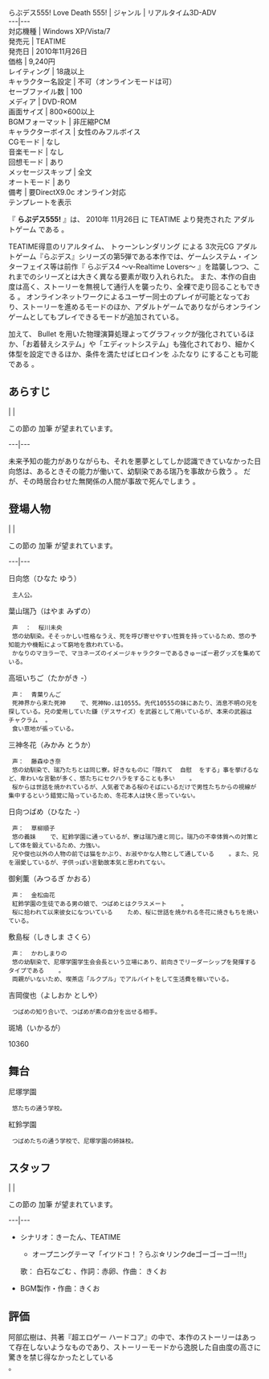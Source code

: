 らぶデス555!  Love Death 555!  |  ジャンル  |  リアルタイム3D-ADV     
---|---  
対応機種  |  Windows XP/Vista/7   
発売元  |  TEATIME   
発売日  |  2010年11月26日     
価格  |  9,240円   
レイティング  |  18歳以上     
キャラクター名設定  |  不可（オンラインモードは可）   
セーブファイル数  |  100   
メディア  |  DVD-ROM   
画面サイズ  |  800×600以上   
BGMフォーマット  |  非圧縮PCM   
キャラクターボイス  |  女性のみフルボイス   
CGモード  |  なし   
音楽モード  |  なし   
回想モード  |  あり   
メッセージスキップ  |  全文   
オートモード  |  あり   
備考  |  要DirectX9.0c  オンライン対応   
テンプレートを表示  
  
『 **らぶデス555!** 』は、  2010年  11月26日  に  TEATIME  より発売された  アダルトゲーム  である    。

TEATIME得意のリアルタイム、  トゥーンレンダリング  による  3次元CG
アダルトゲーム『らぶデス』シリーズの第5弾である本作では、ゲームシステム・インターフェイス等は前作『  らぶデス4 〜ν-Realtime Lovers〜
』を踏襲しつつ、これまでのシリーズとは大きく異なる要素が取り入れられた。
また、本作の自由度は高く、ストーリーを無視して通行人を襲ったり、全裸で走り回ることもできる    。
オンラインネットワークによるユーザー同士のプレイが可能となっており、ストーリーを進めるモードのほか、アダルトゲームでありながらオンラインゲームとしてもプレイできるモードが追加されている。

加えて、  Bullet
を用いた物理演算処理よってグラフィックが強化されているほか、「お着替えシステム」や「エディットシステム」も強化されており、細かく体型を設定できるほか、条件を満たせばヒロインを
ふたなり  にすることも可能である    。

##  あらすじ  

|  | 

この節の  加筆  が望まれています。  
  
---|---  
  
未来予知の能力がありながらも、それを悪夢としてしか認識できていなかった日向悠は、あるときその能力が働いて、幼馴染である瑞乃を事故から救う    。
だが、その時居合わせた無関係の人間が事故で死んでしまう    。

##  登場人物  

|  | 

この節の  加筆  が望まれています。  
  
---|---  
  
日向悠（ひなた ゆう）

     主人公。 
葉山瑞乃（はやま みずの）

     声  ：  桜川未央   
     悠の幼馴染。そそっかしい性格なうえ、死を呼び寄せやすい性質を持っているため、悠の予知能力や機転によって窮地を救われている。 
     かなりのマヨラーで、マヨネーズのイメージキャラクターであるきゅーぽー君グッズを集めている。 
高垣いちご（たかがき -）

     声：  青葉りんご   
     死神界から来た死神    で、死神No.は10555。先代10555の妹にあたり、消息不明の兄を探している。兄の愛用していた鎌（デスサイズ）を武器として用いているが、本来の武器は  チャクラム  。 
     食い意地が張っている。 
三神冬花（みかみ とうか）

     声：  藤森ゆき奈   
     悠の幼馴染で、瑞乃たちとは同じ寮。好きなものに「隠れて  自慰  をする」事を挙げるなど、卑わいな言動が多く、悠たちにセクハラをすることも多い    。 
     桜からは世話を焼かれているが、人気者である桜のそばにいるだけで男性たちからの視線が集中するという錯覚に陥っているため、冬花本人は快く思っていない。 
日向つばめ（ひなた -）

     声：  草柳順子   
     悠の義妹    で、紅鈴学園に通っているが、寮は瑞乃達と同じ。瑞乃の不幸体質への対策として体を鍛えているため、力強い。 
     兄や俊也以外の人物の前では猫をかぶり、お淑やかな人物として通している    。また、兄を溺愛しているが、子供っぽい言動故本気と思われてない。 
御剣薫（みつるぎ かおる）

     声：  金松由花   
     紅鈴学園の生徒である男の娘で、つばめとはクラスメート    。 
     桜に拾われて以来彼女になついている    ため、桜に世話を焼かれる冬花に焼きもちを焼いている。 
敷島桜（しきしま さくら）

     声：  かわしまりの   
     悠の幼馴染で、尼塚学園学生会会長という立場にあり、前向きでリーダーシップを発揮するタイプである    。 
     両親がいないため、喫茶店「ルクプル」でアルバイトをして生活費を稼いでいる。 
吉岡俊也（よしおか としや）

     つばめの知り合いで、つばめが素の自分を出せる相手。 
斑鳩（いかるが）

10360

##  舞台  

尼塚学園

     悠たちの通う学校。 
紅鈴学園

     つばめたちの通う学校で、尼塚学園の姉妹校。 

##  スタッフ  

|  | 

この節の  加筆  が望まれています。  
  
---|---  
  
  * シナリオ：きーたん、TEATIME 
    * オープニングテーマ「イツドコ！？らぶ☆リンクdeゴーゴーゴー!!!」 

     歌：  白石なごむ  、作詞：赤卵、作曲：  きくお 
  * BGM製作・作曲：きくお 

##  評価  

阿部広樹は、共著『超エロゲー
ハードコア』の中で、本作のストーリーはあって存在しないようなものであり、ストーリーモードから逸脱した自由度の高さに驚きを禁じ得なかったとしている  
。

